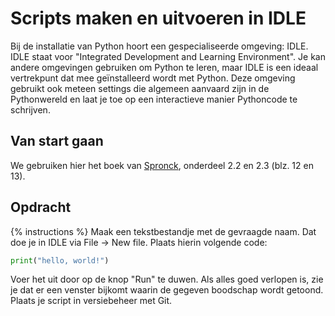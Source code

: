 # Scripts maken en uitvoeren in IDLE
Bij de installatie van Python hoort een gespecialiseerde omgeving: IDLE. IDLE staat voor "Integrated Development and Learning Environment". Je kan andere omgevingen gebruiken om Python te leren, maar IDLE is een ideaal vertrekpunt dat mee geïnstalleerd wordt met Python. Deze omgeving gebruikt ook meteen settings die algemeen aanvaard zijn in de Pythonwereld en laat je toe op een interactieve manier Pythoncode te schrijven.

## Van start gaan
We gebruiken hier het boek van [Spronck](http://www.spronck.net/pythonbook/pythonboek.pdf), onderdeel 2.2 en 2.3 (blz. 12 en 13).

## Opdracht
{% instructions %}
Maak een tekstbestandje met de gevraagde naam. Dat doe je in IDLE via File → New file. Plaats hierin volgende code:

```python
print("hello, world!")
```

Voer het uit door op de knop "Run" te duwen. Als alles goed verlopen is, zie je dat er een venster bijkomt waarin de gegeven boodschap wordt getoond. Plaats je script in versiebeheer met Git.
